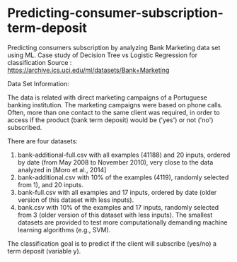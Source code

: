 # Predicting-consumer-subscription-term-deposit


Predicting consumers subscription by analyzing Bank Marketing data set using ML. Case study of Decision Tree vs Logistic Regression for classification
Source : https://archive.ics.uci.edu/ml/datasets/Bank+Marketing

Data Set Information:

The data is related with direct marketing campaigns of a Portuguese banking institution. The marketing campaigns were based on phone calls. Often, more than one contact to the same client was required, in order to access if the product (bank term deposit) would be ('yes') or not ('no') subscribed. 

There are four datasets: 
1) bank-additional-full.csv with all examples (41188) and 20 inputs, ordered by date (from May 2008 to November 2010), very close to the data analyzed in [Moro et al., 2014]
2) bank-additional.csv with 10% of the examples (4119), randomly selected from 1), and 20 inputs.
3) bank-full.csv with all examples and 17 inputs, ordered by date (older version of this dataset with less inputs). 
4) bank.csv with 10% of the examples and 17 inputs, randomly selected from 3 (older version of this dataset with less inputs). 
The smallest datasets are provided to test more computationally demanding machine learning algorithms (e.g., SVM). 

The classification goal is to predict if the client will subscribe (yes/no) a term deposit (variable y).



